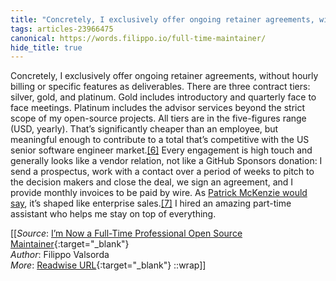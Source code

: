 ```yaml
---
title: "Concretely, I exclusively offer ongoing retainer agreements, without hourly billing ..."
tags: articles-23966475
canonical: https://words.filippo.io/full-time-maintainer/
hide_title: true
---
```


Concretely, I exclusively offer ongoing retainer agreements, without hourly billing or specific features as deliverables. There are three contract tiers: silver, gold, and platinum. Gold includes introductory and quarterly face to face meetings. Platinum includes the advisor services beyond the strict scope of my open-source projects. All tiers are in the five-figures range (USD, yearly). That’s significantly cheaper than an employee, but meaningful enough to contribute to a total that’s competitive with the US senior software engineer market.[[6]](https://words.filippo.io/full-time-maintainer/#fn6) Every engagement is high touch and generally looks like a vendor relation, not like a GitHub Sponsors donation: I send a prospectus, work with a contact over a period of weeks to pitch to the decision makers and close the deal, we sign an agreement, and I provide monthly invoices to be paid by wire. As [Patrick McKenzie would say](https://twitter.com/patio11/status/1609154219407478785), it’s shaped like enterprise sales.[[7]](https://words.filippo.io/full-time-maintainer/#fn7) I hired an amazing part-time assistant who helps me stay on top of everything.


[[_Source_: [I’m Now a Full-Time Professional Open Source Maintainer](https://words.filippo.io/full-time-maintainer/){:target="_blank"}<br>
_Author_: Filippo Valsorda<br>
_More_: [Readwise URL](https://readwise.io/open/468477210){:target="_blank"}
::wrap]]